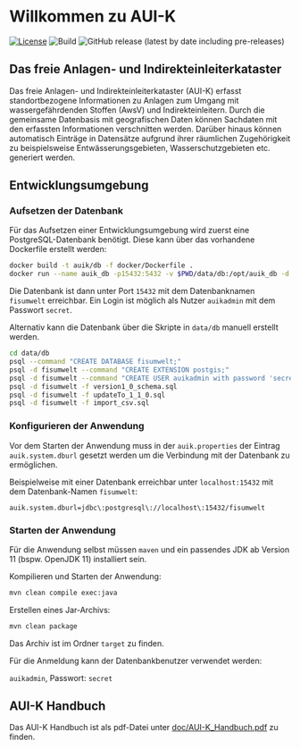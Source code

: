 # Willkommen zu AUI-K

[![License](https://img.shields.io/badge/License-LGPL%20v2.1-blue.svg)][license]
![Build](https://github.com/stadt-bielefeld/auik/workflows/Java%20CI/badge.svg)
![GitHub release (latest by date including pre-releases)](https://img.shields.io/github/v/release/stadt-bielefeld/auik?include_prereleases)

[license]:  https://tldrlegal.com/license/gnu-lesser-general-public-license-v2.1-(lgpl-2.1)
[sonarcube]: https://sonarcloud.io/dashboard?id=auik_prod%3Aauik_prod

## Das freie Anlagen- und Indirekteinleiterkataster

Das freie Anlagen- und Indirekteinleiterkataster (AUI-K) erfasst
standortbezogene Informationen zu Anlagen zum Umgang mit wassergefährdenden
Stoffen (AwsV) und Indirekteinleitern. Durch die gemeinsame Datenbasis mit
geografischen Daten können Sachdaten mit den erfassten Informationen
verschnitten werden. Darüber hinaus können automatisch Einträge in Datensätze
aufgrund ihrer räumlichen Zugehörigkeit zu beispielsweise
Entwässerungsgebieten, Wasserschutzgebieten etc. generiert werden.

## Entwicklungsumgebung

### Aufsetzen der Datenbank

Für das Aufsetzen einer Entwicklungsumgebung wird zuerst eine PostgreSQL-Datenbank benötigt.
Diese kann über das vorhandene Dockerfile erstellt werden:

```bash
docker build -t auik/db -f docker/Dockerfile .
docker run --name auik_db -p15432:5432 -v $PWD/data/db:/opt/auik_db -d auik/db
```

Die Datenbank ist dann unter Port `15432` mit dem Datenbanknamen `fisumwelt` erreichbar. Ein Login ist möglich als Nutzer `auikadmin` mit dem Passwort `secret`.

Alternativ kann die Datenbank über die Skripte in `data/db` manuell erstellt werden.

```bash
cd data/db
psql --command "CREATE DATABASE fisumwelt;"
psql -d fisumwelt --command "CREATE EXTENSION postgis;"
psql -d fisumwelt --command "CREATE USER auikadmin with password 'secret';"
psql -d fisumwelt -f version1_0_schema.sql
psql -d fisumwelt -f updateTo_1_1_0.sql
psql -d fisumwelt -f import_csv.sql
```

### Konfigurieren der Anwendung

Vor dem Starten der Anwendung muss in der `auik.properties` der Eintrag `auik.system.dburl` gesetzt werden um die Verbindung mit der Datenbank zu ermöglichen.

Beispielweise mit einer Datenbank erreichbar unter `localhost:15432` mit dem Datenbank-Namen `fisumwelt`:

```
auik.system.dburl=jdbc\:postgresql\://localhost\:15432/fisumwelt
```

### Starten der Anwendung

Für die Anwendung selbst müssen `maven` und ein passendes JDK ab Version 11 (bspw. OpenJDK 11) installiert sein.

Kompilieren und Starten der Anwendung:

```bash
mvn clean compile exec:java
```

Erstellen eines Jar-Archivs:

```bash
mvn clean package
```
Das Archiv ist im Ordner `target` zu finden.

Für die Anmeldung kann der Datenbankbenutzer verwendet werden:

`auikadmin`, Passwort: `secret`

## AUI-K Handbuch

Das AUI-K Handbuch ist als pdf-Datei unter [doc/AUI-K_Handbuch.pdf](doc/AUI-K_Handbuch.pdf) zu finden.
